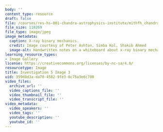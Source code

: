 ```yaml
---
body: ''
content_type: resource
draft: false
file: /courses/res-hs-001-chandra-astrophysics-institute/mithfh_chandra_inv5_xrb_me.jpg
file_size: 118269
file_type: image/jpeg
image_metadata:
  caption: X-ray binary mechanics.
  credit: Image courtesy of Peter Ashton, Simba Kol, Shakib Ahmed
  image-alt: Handwritten notes on a whiteboard about x-ray binary mechanics
learning_resource_types:
- Image Gallery
license: https://creativecommons.org/licenses/by-nc-sa/4.0/
resourcetype: Image
title: Investigation 5 Image 3
uid: 359d8d3a-da70-4582-9fe3-8c75a3e6c780
video_files:
  archive_url: ''
  video_captions_file: ''
  video_thumbnail_file: ''
  video_transcript_file: ''
video_metadata:
  video_speakers: ''
  video_tags: ''
  youtube_description: ''
  youtube_id: ''
---
```

